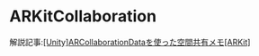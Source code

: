 # ARKitCollaboration

解説記事:[[Unity]ARCollaborationDataを使った空間共有メモ[ARKit]](https://qiita.com/JunSuzukiJapan/items/503d2ffed4815d900444)
